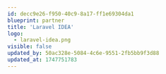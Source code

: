 ```yaml
---
id: decc9e26-f950-40c9-8a17-ff1e69304da1
blueprint: partner
title: 'Laravel IDEA'
logo:
  - laravel-idea.png
visible: false
updated_by: 50ac328e-5084-4c6e-9551-2fb5bb9f3d88
updated_at: 1747751783
---
```

